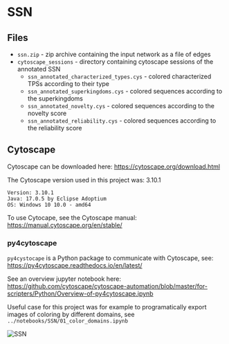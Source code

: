 # SSN

## Files
- `ssn.zip` - zip archive containing the input network as a file of edges
- `cytoscape_sessions` - directory containing cytoscape sessions of the annotated SSN
    - `ssn_annotated_characterized_types.cys` - colored characterized TPSs according to their type
    - `ssn_annotated_superkingdoms.cys` - colored sequences according to the superkingdoms
    - `ssn_annotated_novelty.cys` - colored sequences according to the novelty score
    - `ssn_annotated_reliability.cys` - colored sequences according to the reliability score

## Cytoscape
Cytoscape can be downloaded here: https://cytoscape.org/download.html

The Cytoscape version used in this project was: 3.10.1
```
Version: 3.10.1 
Java: 17.0.5 by Eclipse Adoptium
OS: Windows 10 10.0 - amd64
```

To use Cytocape, see the Cytoscape manual: https://manual.cytoscape.org/en/stable/

### py4cytoscape 
`py4cystocape` is a Python package to communicate with Cytoscape, see: https://py4cytoscape.readthedocs.io/en/latest/

See an overview jupyter notebook here: https://github.com/cytoscape/cytoscape-automation/blob/master/for-scripters/Python/Overview-of-py4cytoscape.ipynb

Useful case for this project was for example to programatically export images of coloring by different domains, see `../notebooks/SSN/01_color_domains.ipynb`

![SSN](https://github.com/CalounovaT/TPS_mining/blob/main/03_mining_analysis/plots/annotated_types.png?raw=true)